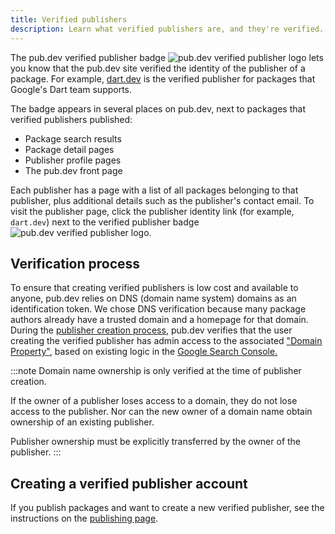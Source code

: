 ```yaml
---
title: Verified publishers
description: Learn what verified publishers are, and they're verified.
---
```


The pub.dev verified publisher badge <img src="/assets/img/verified-publisher.svg" class="text-icon" alt="pub.dev verified publisher logo"> 
lets you know that the pub.dev site 
verified the identity of the publisher of a package.
For example, [dart.dev]({{site.pub}}/publishers/dart.dev/)
is the verified publisher for packages that Google's Dart
team supports.

The badge appears in several places on pub.dev,
next to packages that verified publishers published:

  * Package search results
  * Package detail pages
  * Publisher profile pages
  * The pub.dev front page

Each publisher has a page with a list of
all packages belonging to that publisher,
plus additional details such as the publisher's contact email.
To visit the publisher page, click the publisher identity link
(for example, `dart.dev`) next to the verified publisher badge 
<img
class="text-icon"
  src="/assets/img/verified-publisher.svg" 
  alt="pub.dev verified publisher logo">.

## Verification process

To ensure that creating verified publishers is low cost and available to anyone,
pub.dev relies on DNS (domain name system) domains as an identification token.
We chose DNS verification because many package authors
already have a trusted domain and a homepage for that domain.
During the [publisher creation process][publishing page],
pub.dev verifies that the user creating the verified publisher has
admin access to the associated ["Domain Property"][domain-prop],
based on existing logic in the [Google Search Console.][search-console]

:::note
Domain name ownership is only verified at the time of publisher creation.

If the owner of a publisher loses access to a domain, they do not lose access to
the publisher. Nor can the new owner of a domain name obtain ownership of an
existing publisher.

Publisher ownership must be explicitly transferred by the owner of the
publisher.
:::

## Creating a verified publisher account

If you publish packages and want to create a new verified publisher,
see the instructions on the [publishing page][].

[domain-prop]: https://support.google.com/webmasters/answer/34592
[publishing page]: /tools/pub/publishing#create-verified-publisher
[search-console]: https://search.google.com/search-console/about
